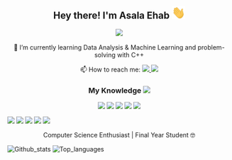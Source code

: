 <div align="center">
  <h2>Hey there! I'm Asala Ehab <img src="https://github.com/ABSphreak/ABSphreak/blob/master/gifs/Hi.gif" width="30px"></h2>
  <img src="https://miro.medium.com/max/1400/1*qdAW1TjCN57h1lbuuzvchg.gif" width="400px" />
</div>

<p align="center">
  🌱 I’m currently learning Data Analysis & Machine Learning and problem-solving with C++
</p>

<p align="center">
  📫 How to reach me: 
  <a href="https://www.linkedin.com/in/asala-ehab-799027231/">
    <img src="https://img.shields.io/badge/-LinkedIn-blue?style=flat-square&logo=Linkedin&logoColor=white">
  </a>
  <a href="https://codeforces.com/profile/asalaehab">
    <img src="https://img.shields.io/badge/-Codeforces-blue?style=flat-square&logo=Codeforces&logoColor=white">
  </a>
</p>

<h3 align="center">My Knowledge <img src="https://media.giphy.com/media/WUlplcMpOCEmTGBtBW/giphy.gif" width="30"></h3>
<p align="center">
  <code><a href="https://www.python.org/" target="_blank"><img height="45" src="https://www.vectorlogo.zone/logos/python/python-ar21.svg"></a></code>
  <code><a href="https://jupyter.org/" target="_blank"><img height="45" src="https://www.vectorlogo.zone/logos/jupyter/jupyter-ar21.svg"></a></code>
  <code><a href="https://numpy.org/" target="_blank"><img height="45" src="https://www.vectorlogo.zone/logos/numpy/numpy-ar21.svg"></a></code>
  <code><a href="https://pandas.pydata.org/" target="_blank"><img height="45" src="https://upload.wikimedia.org/wikipedia/commons/e/ed/Pandas_logo.svg"></a></code>
  <code><a href="https://matplotlib.org/" target="_blank"><img height="45" src="https://upload.wikimedia.org/wikipedia/commons/8/84/Matplotlib_icon.svg"></a></code>

  <code><a href="https://www.java.com/" target="_blank"><img height="45" src="https://www.vectorlogo.zone/logos/java/java-ar21.svg"></a></code>
  <code><a href="https://www.w3.org/Style/CSS/Overview.en.html" target="_blank"><img height="45" src="https://www.vectorlogo.zone/logos/netlifyapp_watercss/netlifyapp_watercss-ar21.svg"></a></code>
  <code><a href="https://html.spec.whatwg.org/multipage/" target="_blank"><img height="45" src="https://www.vectorlogo.zone/logos/w3_html5/w3_html5-ar21.svg"></a></code>
  <code><a href="https://www.w3schools.com/sql/" target="_blank"><img height="45" src="https://www.vectorlogo.zone/logos/mysql/mysql-ar21.svg"></a></code>
  <code><a href="https://www.djangoproject.com/" target="_blank"><img height="45" src="https://www.vectorlogo.zone/logos/djangoproject/djangoproject-ar21.svg"></a></code>
</p>

<div align="center">
  <p>Computer Science Enthusiast | Final Year Student 🤓</p>
</div>

<span align="left">
  <img src="https://github-readme-stats.vercel.app/api?username=asalaehab&count_private=true&show_icons=true&theme=radical" alt="Github_stats">
</span>

<span align="right">
  <img src="https://github-readme-stats.vercel.app/api/top-langs/?username=ASALAEhab&show_icons=true&theme=radical" alt="Top_languages">
</span>

